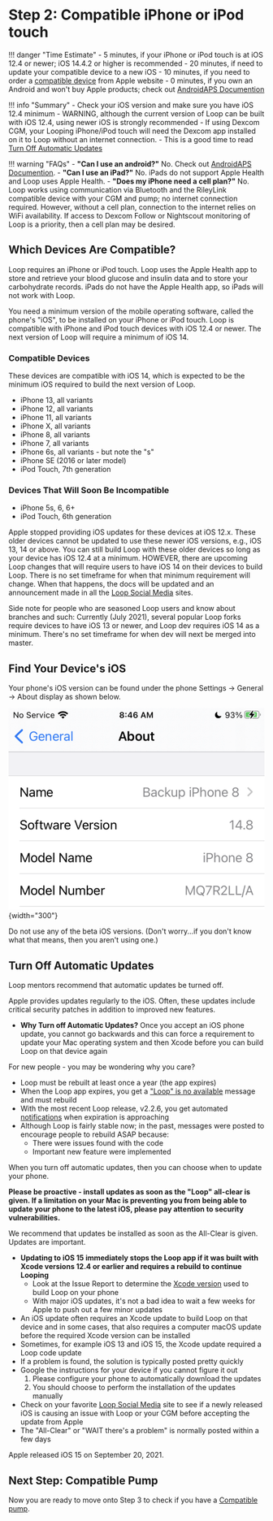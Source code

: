 # Step 2: Compatible iPhone or iPod touch

!!! danger "Time Estimate"
    - 5 minutes, if your iPhone or iPod touch is at iOS 12.4 or newer; iOS 14.4.2 or higher is recommended
    - 20 minutes, if need to update your compatible device to a new iOS
    - 10 minutes, if you need to order a [compatible device](step2.md#compatible-devices) from Apple website
    - 0 minutes, if you own an Android and won't buy Apple products; check out [AndroidAPS Documention](https://androidaps.readthedocs.io/en/latest/)

!!! info "Summary"
    - Check your iOS version and make sure you have iOS 12.4 minimum
    - WARNING, although the current version of Loop can be built with iOS 12.4, using newer iOS is strongly recommended
    - If using Dexcom CGM, your Looping iPhone/iPod touch will need the Dexcom app installed on it to Loop without an internet connection.
    - This is a good time to read [Turn Off Automatic Updates](#turn-off-automatic-updates)

!!! warning "FAQs"
    - **"Can I use an android?"** No. Check out [AndroidAPS Documention](https://androidaps.readthedocs.io/en/latest/).
    - **"Can I use an iPad?"** No. iPads do not support Apple Health and Loop uses Apple Health.
    - **"Does my iPhone need a cell plan?"** No. Loop works using communication via Bluetooth and the RileyLink compatible device with your CGM and pump; no internet connection required. However, without a cell plan, connection to the internet relies on WiFi availability. If access to Dexcom Follow or Nightscout monitoring of Loop is a priority, then a cell plan may be desired.  


## Which Devices Are Compatible?

Loop requires an iPhone or iPod touch. Loop uses the Apple Health app to store and retrieve your blood glucose and insulin data and to store your carbohydrate records. iPads do not have the Apple Health app, so iPads will not work with Loop.

You need a minimum version of the mobile operating software, called the phone's "iOS", to be installed on your iPhone or iPod touch. Loop is compatible with iPhone and iPod touch devices with iOS 12.4 or newer. The next version of Loop will require a minimum of iOS 14.

### Compatible Devices

These devices are compatible with iOS 14, which is expected to be the minimum iOS required to build the next version of Loop.

- iPhone 13, all variants
- iPhone 12, all variants
- iPhone 11, all variants
- iPhone X, all variants
- iPhone 8, all variants
- iPhone 7, all variants
- iPhone 6s, all variants - but note the "s"
- iPhone SE (2016 or later model)
- iPod Touch, 7th generation

### Devices That Will Soon Be Incompatible

- iPhone 5s, 6, 6+
- iPod Touch, 6th generation

Apple stopped providing iOS updates for these devices at iOS 12.x. These older devices cannot be updated to use these newer iOS versions, e.g., iOS 13, 14 or above. You can still build Loop with these older devices so long as your device has iOS 12.4 at a minimum. HOWEVER, there are upcoming Loop changes that will require users to have iOS 14 on their devices to build Loop. There is no set timeframe for when that minimum requirement will change.  When that happens, the docs will be updated and an announcement made in all the [Loop Social Media](../index.md#stay-in-the-loop) sites.

Side note for people who are seasoned Loop users and know about branches and such: Currently (July 2021), several popular Loop forks require devices to have iOS 13 or newer, and Loop dev requires iOS 14 as a minimum. There's no set timeframe for when dev will next be merged into master.

## Find Your Device's iOS

Your phone's iOS version can be found under the phone Settings -> General -> About display as shown below.

![phone current iOS display](img/ios.svg){width="300"}

Do not use any of the beta iOS versions. (Don't worry...if you don't know what that means, then you aren't using one.)


## Turn Off Automatic Updates

Loop mentors recommend that automatic updates be turned off.

Apple provides updates regularly to the iOS.  Often, these updates include critical security patches in addition to improved new features.

* **Why Turn off Automatic Updates?** Once you accept an iOS phone update, you cannot go backwards and this can force a requirement to update your Mac operating system and then Xcode before you can build Loop on that device again

For new people - you may be wondering why you care?

  * Loop must be rebuilt at least once a year (the app expires)
  * When the Loop app expires, you get a ["Loop" is no available](updating.md#loop-is-no-longer-available) message and must rebuild
  * With the most recent Loop release, v2.2.6, you get automated [notifications](../operation/features/notifications.md#loop-app-expiration-notification) when expiration is approaching
  * Although Loop is fairly stable now; in the past, messages were posted to encourage people to rebuild ASAP because:
      * There were issues found with the code
      * Important new feature were implemented

When you turn off automatic updates, then you can choose when to update your phone.

**Please be proactive - install updates as soon as the "Loop" all-clear is given. If a limitation on your Mac is preventing you from being able to update your phone to the latest iOS, please pay attention to security vulnerabilities.**

We recommend that updates be installed as soon as the All-Clear is given.  Updates are important.

- **Updating to iOS 15 immediately stops the Loop app if it was built with Xcode versions 12.4 or earlier and requires a rebuild to continue Looping**
    - Look at the Issue Report to determine the [Xcode version](../faqs/update-faqs.md#how-can-i-confirm-xcode-version-i-used) used to build Loop on your phone
    - With major iOS updates, it's not a bad idea to wait a few weeks for Apple to push out a few minor updates
- An iOS update often requires an Xcode update to build Loop on that device and in some cases, that also requires a computer macOS update before the required Xcode version can be installed
- Sometimes, for example iOS 13 and iOS 15, the Xcode update required a Loop code update
- If a problem is found, the solution is typically posted pretty quickly
- Google the instructions for your device if you cannot figure it out
    1. Please configure your phone to automatically download the updates
    1. You should choose to perform the installation of the updates manually
- Check on your favorite [Loop Social Media](../index.md#stay-in-the-loop) site to see if a newly released iOS is causing an issue with Loop or your CGM before accepting the update from Apple
- The "All-Clear" or "WAIT there's a problem" is normally posted within a few days

Apple released iOS 15 on September 20, 2021.

## Next Step: Compatible Pump

Now you are ready to move onto Step 3 to check if you have a [Compatible pump](step3.md).
